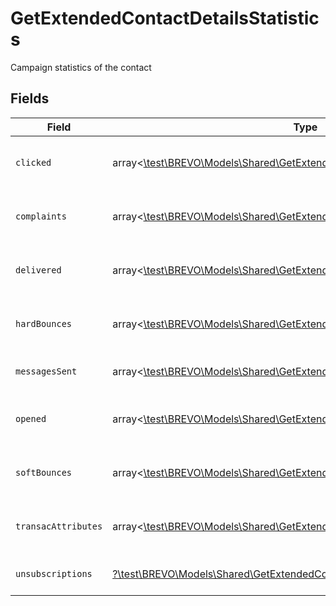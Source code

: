 # GetExtendedContactDetailsStatistics

Campaign statistics of the contact


## Fields

| Field                                                                                                                                            | Type                                                                                                                                             | Required                                                                                                                                         | Description                                                                                                                                      |
| ------------------------------------------------------------------------------------------------------------------------------------------------ | ------------------------------------------------------------------------------------------------------------------------------------------------ | ------------------------------------------------------------------------------------------------------------------------------------------------ | ------------------------------------------------------------------------------------------------------------------------------------------------ |
| `clicked`                                                                                                                                        | array<[\test\BREVO\Models\Shared\GetExtendedContactDetailsClicked](../../models/shared/GetExtendedContactDetailsClicked.md)>                     | :heavy_minus_sign:                                                                                                                               | Listing of the clicks generated by the contact                                                                                                   |
| `complaints`                                                                                                                                     | array<[\test\BREVO\Models\Shared\GetExtendedContactDetailsComplaints](../../models/shared/GetExtendedContactDetailsComplaints.md)>               | :heavy_minus_sign:                                                                                                                               | Listing of the complaints generated by the contact                                                                                               |
| `delivered`                                                                                                                                      | array<[\test\BREVO\Models\Shared\GetExtendedContactDetailsDelivered](../../models/shared/GetExtendedContactDetailsDelivered.md)>                 | :heavy_minus_sign:                                                                                                                               | Listing of the delivered campaign for the contact                                                                                                |
| `hardBounces`                                                                                                                                    | array<[\test\BREVO\Models\Shared\GetExtendedContactDetailsHardBounces](../../models/shared/GetExtendedContactDetailsHardBounces.md)>             | :heavy_minus_sign:                                                                                                                               | Listing of the hardbounes generated by the contact                                                                                               |
| `messagesSent`                                                                                                                                   | array<[\test\BREVO\Models\Shared\GetExtendedContactDetailsMessagesSent](../../models/shared/GetExtendedContactDetailsMessagesSent.md)>           | :heavy_minus_sign:                                                                                                                               | Listing of the sent campaign for the contact                                                                                                     |
| `opened`                                                                                                                                         | array<[\test\BREVO\Models\Shared\GetExtendedContactDetailsOpened](../../models/shared/GetExtendedContactDetailsOpened.md)>                       | :heavy_minus_sign:                                                                                                                               | Listing of the openings generated by the contact                                                                                                 |
| `softBounces`                                                                                                                                    | array<[\test\BREVO\Models\Shared\GetExtendedContactDetailsSoftBounces](../../models/shared/GetExtendedContactDetailsSoftBounces.md)>             | :heavy_minus_sign:                                                                                                                               | Listing of the softbounes generated by the contact                                                                                               |
| `transacAttributes`                                                                                                                              | array<[\test\BREVO\Models\Shared\GetExtendedContactDetailsTransacAttributes](../../models/shared/GetExtendedContactDetailsTransacAttributes.md)> | :heavy_minus_sign:                                                                                                                               | Listing of the transactional attributes for the contact                                                                                          |
| `unsubscriptions`                                                                                                                                | [?\test\BREVO\Models\Shared\GetExtendedContactDetailsUnsubscriptions](../../models/shared/GetExtendedContactDetailsUnsubscriptions.md)           | :heavy_minus_sign:                                                                                                                               | Listing of the unsubscription for the contact                                                                                                    |